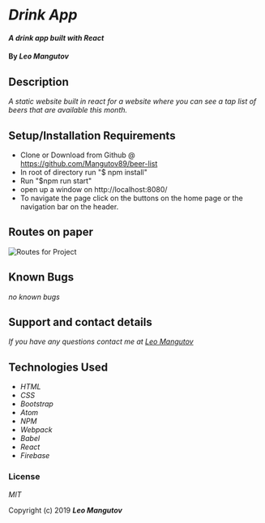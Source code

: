 # _Drink App_

#### _A drink app built with React_

#### By _**Leo Mangutov**_

## Description

_A static website built in react for a website where you can see a tap list of beers that are available this month._


## Setup/Installation Requirements

* Clone or Download from Github @ https://github.com/Mangutov89/beer-list
* In root of directory run "$ npm install"
* Run "$npm run start"
* open up a window on http://localhost:8080/
* To navigate the page click on the buttons on the home page or the navigation bar on the header.

## Routes on paper

![Routes for Project](/src/assets/images/)

## Known Bugs

_no known bugs_

## Support and contact details

_If you have any questions contact me at <a href="mailto:leo.mangutov@gmail.com">Leo Mangutov</a>_

## Technologies Used

* _HTML_
* _CSS_
* _Bootstrap_
* _Atom_
* _NPM_
* _Webpack_
* _Babel_
* _React_
* _Firebase_

### License

*MIT*

Copyright (c) 2019 **_Leo Mangutov_**

